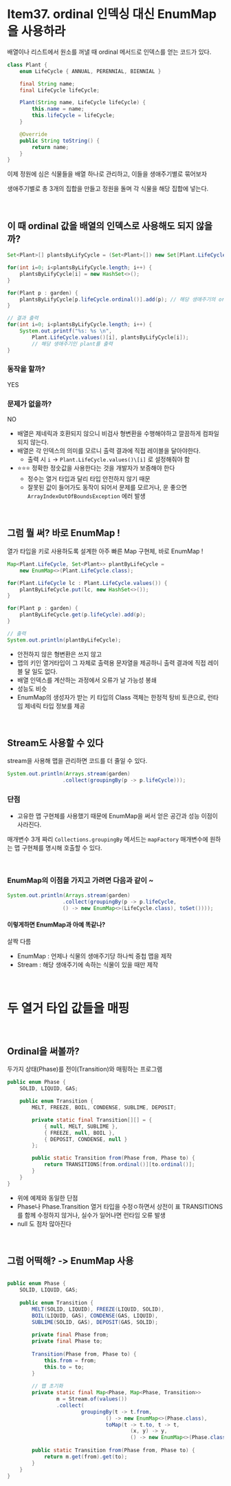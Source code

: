 # Item37. ordinal 인덱싱 대신 EnumMap을 사용하라


배열이나 리스트에서 원소를 꺼낼 때 ordinal 메서드로 인덱스를 얻는 코드가 있다.

```java
class Plant {
	enum LifeCycle { ANNUAL, PERENNIAL, BIENNIAL }

	final String name;
	final LifeCycle lifeCycle;

	Plant(String name, LifeCycle lifeCycle) {
		this.name = name;
		this.lifeCycle = lifeCycle;
	}

	@Override
	public String toString() {
		return name;
	}
}
```

이제 정원에 심은 식물들을 배열 하나로 관리하고, 이들을 생애주기별로 묶어보자

생애주기별로 총 3개의 집합을 만들고 정원을 돌며 각 식물을 해당 집합에 넣는다.

<br>

## 이 때 ordinal 값을 배열의 인덱스로 사용해도 되지 않을까?

```java
Set<Plant>[] plantsByLifyCycle = (Set<Plant>[]) new Set[Plant.LifeCycle.values().length];

for(int i=0; i<plantsByLifyCycle.length; i++) {
	plantsByLifyCycle[i] = new HashSet<>();
}

for(Plant p : garden) {
	plantsByLifyCycle[p.lifeCycle.ordinal()].add(p); // 해당 생애주기의 ordinal을 이용
}

// 결과 출력
for(int i=0; i<plantsByLifyCycle.length; i++) {
	System.out.printf("%s: %s \n",
		Plant.LifeCycle.values()[i], plantsByLifyCycle[i]); 
		// 해당 생애주기인 plant를 출력
}
```

### 동작을 할까?

YES

### 문제가 없을까?

NO

- 배열은 제네릭과 호환되지 않으니 비검사 형변환을 수행해야하고 깔끔하게 컴파일되지 않는다.
- 배열은 각 인덱스의 의미를 모르니 출력 결과에 직접 레이블을 달아야한다.
	- 출력 시 `i` -> `Plant.LifeCycle.values()\[i]` 로 설정해줘야 함
- ⭐⭐⭐ 정확한 정숫값을 사용한다는 것을 개발자가 보증해야 한다
	- 정수는 열거 타입과 달리 타입 안전하지 않기 때문
	- 잘못된 값이 들어가도 동작이 되어서 문제를 모르거나, 운 좋으면 `ArrayIndexOutOfBoundsException` 에러 발생 

<br>

## 그럼 뭘 써? 바로 EnumMap !

열가 타입을 키로 사용하도록 설계한 아주 빠른 Map 구현체, 바로 EnumMap !


```java
Map<Plant.LifeCycle, Set<Plant>> plantByLifeCycle =
	new EnumMap<>(Plant.LifeCycle.class);

for(Plant.LifeCycle lc : Plant.LifeCycle.values()) {
	plantByLifeCycle.put(lc, new HashSet<>());
}

for(Plant p : garden) {
	plantByLifeCycle.get(p.lifeCycle).add(p);
}

// 출력
System.out.println(plantByLifeCycle);
```

- 안전하지 않은 형변환은 쓰지 않고
- 맵의 키인 열거타입이 그 자체로 출력용 문자열을 제공하니 출력 결과에 직접 레이블 달 일도 없다.
- 배열 인덱스를 계산하는 과정에서 오류가 날 가능성 봉쇄
- 성능도 비슷
- EnumMap의 생성자가 받는 키 타입의 Class 객체는 한정적 탕비 토큰으로, 런타임 제네릭 타입 정보를 제공

<br>

## Stream도 사용할 수 있다

stream을 사용해 맵을 관리하면 코드를 더 줄일 수 있다.

```java
System.out.println(Arrays.stream(garden)
				  .collect(groupingBy(p -> p.lifeCycle)));
```

### 단점

- 고유한 맵 구현체를 사용했기 때문에 EnumMap을 써서 얻은 공간과 성능 이점이 사라진다.

매개변수 3개 짜리 `Collections.groupingBy` 메서드는 `mapFactory` 매개변수에 원하는 맵 구현체를 명시해 호출할 수 있다.

<br>

### EnumMap의 이점을 가지고 가려면 다음과 같이 ~

```java
System.out.println(Arrays.stream(garden)
				  .collect(groupingBy(p -> p.lifeCycle,
				  () -> new EnumMap<>(LifeCycle.class), toSet())));
```


#### 이렇게하면 EnumMap과 아예 똑같나?

살짝 다름

- EnumMap : 언제나 식물의 생애주기당 하나씩 중첩 맵을 제작
- Stream : 해당 생애주기에 속하는 식물이 있을 때만 제작


<br>

# 두 열거 타입 값들을 매핑

<br>

## Ordinal을 써볼까?

두가지 상태(Phase)를 전이(Transition)와 매핑하는 프로그램

```java
public enum Phase {
	SOLID, LIQUID, GAS;

	public enum Transition {
		MELT, FREEZE, BOIL, CONDENSE, SUBLIME, DEPOSIT;

		private static final Transition[][] = {
			{ null, MELT, SUBLIME },
			{ FREEZE, null, BOIL },
			{ DEPOSIT, CONDENSE, null }
		};

		public static Transition from(Phase from, Phase to) {
			return TRANSITIONS[from.ordinal()][to.ordinal()];
		}
	}
}
```

- 위에 예제와 동일한 단점
- Phase나 Phase.Transition 열거 타입을 수정ㅇ하면서 상전이 표 TRANSITIONS를 함께 수정하지 않거나, 실수가 일어나면 런타임 오류 발생
- null 도 점차 많아진다

<br>

## 그럼 어떡해? -> EnumMap 사용

```java
  
public enum Phase {  
    SOLID, LIQUID, GAS;  
  
    public enum Transition {  
        MELT(SOLID, LIQUID), FREEZE(LIQUID, SOLID),  
        BOIL(LIQUID, GAS), CONDENSE(GAS, LIQUID),  
        SUBLIME(SOLID, GAS), DEPOSIT(GAS, SOLID);  
  
        private final Phase from;  
        private final Phase to;  
  
        Transition(Phase from, Phase to) {  
            this.from = from;  
            this.to = to;  
        }  
  
        // 맵 초기화  
        private static final Map<Phase, Map<Phase, Transition>>  
                m = Stream.of(values())  
                .collect(  
                        groupingBy(t -> t.from,   
                                () -> new EnumMap<>(Phase.class),   
                                toMap(t -> t.to, t -> t,   
                                        (x, y) -> y,  
                                        () -> new EnumMap<>(Phase.class))));  
          
        public static Transition from(Phase from, Phase to) {  
            return m.get(from).get(to);  
        }  
    }  
}
```
